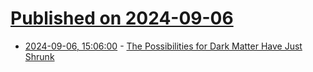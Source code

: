 # [Published on 2024-09-06](index.md)

* [2024-09-06, 15:06:00](https://soylentnews.org/article.pl?sid=24/09/05/043255&from=rss) - [The Possibilities for Dark Matter Have Just Shrunk](https://soylentnews.org/article.pl?sid=24/09/05/043255&from=rss)
